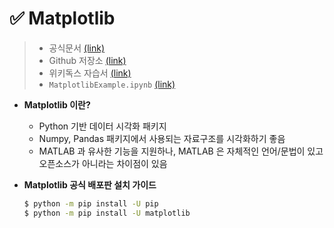 # ✅ Matplotlib
> - 공식문서 [(link)](https://matplotlib.org/)
> - Github 저장소 [(link)](https://github.com/matplotlib/matplotlib)
> - 위키독스 자습서 [(link)](https://wikidocs.net/124976#google_vignette)
> - `MatplotlibExample.ipynb` [(link)](https://hub.binder.curvenote.dev/user/matplotlib-mpl-brochure-binder-ei56sge0/doc/tree/MatplotlibExample.ipynb)



- **Matplotlib 이란?**
  - Python 기반 데이터 시각화 패키지
  - Numpy, Pandas 패키지에서 사용되는 자료구조를 시각화하기 좋음
  - MATLAB 과 유사한 기능을 지원하나, MATLAB 은 자체적인 언어/문법이 있고 오픈소스가 아니라는 차이점이 있음



- **Matplotlib 공식 배포판 설치 가이드**

  ```bash
  $ python -m pip install -U pip
  $ python -m pip install -U matplotlib
  ```
